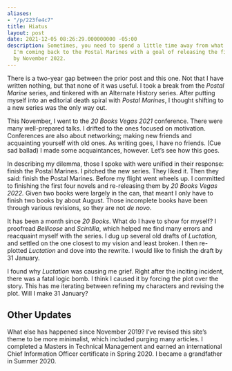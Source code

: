 ```yaml
---
aliases:
- "/p/223fe4c7"
title: Hiatus
layout: post
date: 2021-12-05 08:26:29.000000000 -05:00
description: Sometimes, you need to spend a little time away from what you enjoy.
  I'm coming back to the Postal Marines with a goal of releasing the first four books
  by November 2022.
---
```

There is a two-year gap between the prior post and this one. Not that I have written nothing, but that none of it was useful. I took a break from the *Postal Marine* series, and tinkered with an Alternate History series. After putting myself into an editorial death spiral with *Postal Marines*, I thought shifting to a new series was the only way out.

This November, I went to the *20 Books Vegas 2021* conference. There were many well-prepared talks. I drifted to the ones focused on motivation. Conferences are also about networking; making new friends and acquainting yourself with old ones. As writing goes, I have no friends. (Cue sad ballad) I made some acquaintances, however. Let’s see how this goes.

In describing my dilemma, those I spoke with were unified in their response: finish the Postal Marines. I pitched the new series. They liked it. Then they said: finish the Postal Marines. Before my flight went wheels up. I committed to finishing the first four novels and re-releasing them by *20 Books Vegas 2022.* Given two books were largely in the can, that meant I only have to finish two books by about August. Those incomplete books have been through various revisions, so they are not *de novo*.

It has been a month since *20 Books*. What do I have to show for myself? I proofread *Bellicose* and *Scintilla*, which helped me find many errors and reacquaint myself with the series. I dug up several old drafts of *Luctation*, and settled on the one closest to my vision and least broken. I then re-plotted *Luctation* and dove into the rewrite. I would like to finish the draft by 31 January.

I found why *Luctation* was causing me grief. Right after the inciting incident, there was a fatal logic bomb. I think I caused it by forcing the plot over the story. This has me iterating between refining my characters and revising the plot. Will I make 31 January?

## Other Updates

What else has happened since November 2019? I’ve revised this site’s theme to be more minimalist, which included purging many articles. I completed a Masters in Technical Management and earned an international Chief Information Officer certificate in Spring 2020. I became a grandfather in Summer 2020.
